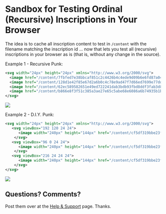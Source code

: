 # Sandbox for Testing Ordinal (Recursive) Inscriptions in Your Browser


The idea is to cache all inscription content to test in `/content`
with the filename matching the inscription id ... now that lets
you test all (recursive) inscriptions in  your browser as is (that is, without any change in the source).


Example 1 - Recursive Punk:

``` svg
<svg width="24px" height="24px" xmlns="http://www.w3.org/2000/svg">
  <image href="/content/7fbfed7e38bbcaf851c2c4426b4c4ede9d09b6e6fd87a040403852681c7c19c2i0" />
  <image href="/content/128d1e42f85e67d2a6b0c4c78e9ad47f7d66ed7699e77ddd0a4f0b8a21cdf736i0" />
  <image href="/content/62ec589582651e49ed722241dab3bdb93fbd8ddf3fab3d891a30165126dddbcfi0" />
  <image href="/content/b866e8f3f51c385a3ae27e65c5abe68e6086a6b74935b1b692de8587f5858148i0" />
</svg>
```

<img src="https://ordtest.github.io/content/recursivepunk0.svg">


Example 2 - D.I.Y. Punk:

``` svg
<svg width="24px" height="24px" xmlns="http://www.w3.org/2000/svg">
   <svg viewBox="192 120 24 24">
      <image width="240px" height="144px" href="/content/cf5df319bbe23fa3d012e5ee0810700c8e82aebff41164246f0d87d7b60a9903i0" />
    </svg>
   <svg viewBox="96 0 24 24">
      <image width="240px" height="144px" href="/content/cf5df319bbe23fa3d012e5ee0810700c8e82aebff41164246f0d87d7b60a9903i0" />
    </svg>
   <svg viewBox="216 24 24 24">
      <image width="240px" height="144px" href="/content/cf5df319bbe23fa3d012e5ee0810700c8e82aebff41164246f0d87d7b60a9903i0" />
    </svg>
</svg>
```

<img src="https://ordtest.github.io/content/diypunk0.svg">




## Questions? Comments?

Post them over at the [Help & Support](https://github.com/geraldb/help) page. Thanks.




